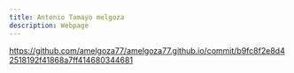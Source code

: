 ```yaml
---
title: Antonio Tamayo melgoza
description: Webpage 
---
```



https://github.com/amelgoza77/amelgoza77.github.io/commit/b9fc8f2e8d42518192f41868a7ff414680344681
